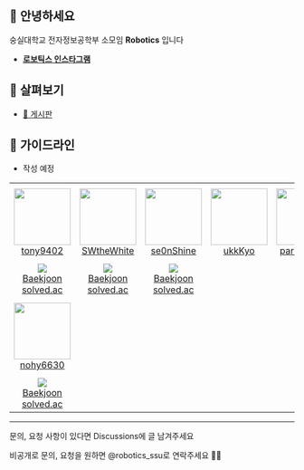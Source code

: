 ## 👋 안녕하세요

숭실대학교 전자정보공학부 소모임 **Robotics** 입니다

* [**로보틱스 인스타그램**](https://www.instagram.com/robotics_ssu)


## 👀 살펴보기
- [💬 게시판](https://github.com/orgs/Robotics-official/discussions)

## 🌈 가이드라인
- 작성 예정

<table>
<tr height="140px">
<td align="center" width="130px">
<a href="https://github.com/tony9402"><img height="100px" width="100px" src="https://avatars.githubusercontent.com/u/30228292?v=4"/></a> <br />
<a href="https://github.com/tony9402">tony9402</a>
</td>
<td align="center" width="130px">
<a href="https://github.com/SWtheWhite"><img height="100px" width="100px" src="https://avatars.githubusercontent.com/u/44691277?v=4"/></a> <br />
<a href="https://github.com/SWtheWhite">SWtheWhite</a>
</td>
<td align="center" width="130px">
<a href="https://github.com/se0nShine"><img height="100px" width="100px" src="https://avatars.githubusercontent.com/u/58286830?v=4"/></a> <br />
<a href="https://github.com/se0nShine">se0nShine</a>
</td>
<td align="center" width="130px">
<a href="https://github.com/ukkKyo"><img height="100px" width="100px" src="https://avatars.githubusercontent.com/u/68654501?v=4"/></a> <br />
<a href="https://github.com/ukkKyo">ukkKyo</a>
</td>
<td align="center" width="130px">
<a href="https://github.com/parksiwoon"><img height="100px" width="100px" src="https://avatars.githubusercontent.com/u/59051526?v=4"/></a> <br />
<a href="https://github.com/parksiwoon">parksiwoon</a>
</td>
</tr>
<tr height="50px">
<td align="center">
<img src="http://mazassumnida.wtf/api/mini/generate_badge?boj=tony9402" />
<br />
<a href="https://www.acmicpc.net/user/tony9402">Baekjoon</a>
<br />
<a href="https://solved.ac/profile/tony9402">solved.ac</a>
</td>
<td align="center">
<img src="http://mazassumnida.wtf/api/mini/generate_badge?boj=swthewhite" />
<br />
<a href="https://www.acmicpc.net/user/swthewhite">Baekjoon</a>
<br />
<a href="https://solved.ac/profile/swthewhite">solved.ac</a>
</td>
<td align="center">
<img src="http://mazassumnida.wtf/api/mini/generate_badge?boj=jselectronit" />
<br />
<a href="https://www.acmicpc.net/user/jselectronit">Baekjoon</a>
<br />
<a href="https://solved.ac/profile/jselectronit">solved.ac</a>
</td>
<td align="center">
</td>
<td align="center">
</td>
</tr>
<tr height="140px">
<td align="center" width="130px">
<a href="https://github.com/nohy6630"><img height="100px" width="100px" src="https://avatars.githubusercontent.com/u/129354455?v=4"/></a> <br />
<a href="https://github.com/nohy6630">nohy6630</a>
</td>
</tr>
<tr height="50px">
<td align="center">
<img src="http://mazassumnida.wtf/api/mini/generate_badge?boj=youngjin_noh" />
<br />
<a href="https://www.acmicpc.net/user/youngjin_noh">Baekjoon</a>
<br />
<a href="https://solved.ac/profile/youngjin_noh">solved.ac</a>
</td>
</tr>
</table>


------------

문의, 요청 사항이 있다면 Discussions에 글 남겨주세요

비공개로 문의, 요청을 원하면 @robotics_ssu로 연락주세요 🏄‍♂️
